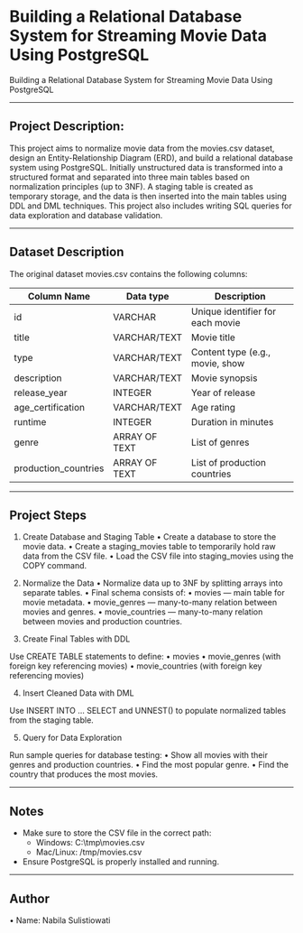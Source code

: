#  Building a Relational Database System for Streaming Movie Data Using PostgreSQL

Building a Relational Database System for Streaming Movie Data Using PostgreSQL

---

## Project Description:
This project aims to normalize movie data from the movies.csv dataset, design an Entity-Relationship Diagram (ERD), and build a relational database system using PostgreSQL. Initially unstructured data is transformed into a structured format and separated into three main tables based on normalization principles (up to 3NF). A staging table is created as temporary storage, and the data is then inserted into the main tables using DDL and DML techniques. This project also includes writing SQL queries for data exploration and database validation.

---

## Dataset Description

The original dataset movies.csv contains the following columns:

|Column Name|Data type|Description|
|---|---|---|
|id|VARCHAR|Unique identifier for each movie|
|title|VARCHAR/TEXT|Movie title|
|type|VARCHAR/TEXT|Content type (e.g., movie, show|
|description|VARCHAR/TEXT|Movie synopsis|
|release_year|INTEGER|Year of release|
|age_certification|VARCHAR/TEXT|Age rating|
|runtime|INTEGER|Duration in minutes|
|genre|ARRAY OF TEXT|List of genres|
|production_countries|ARRAY OF TEXT|List of production countries|

---

## Project Steps
1. Create Database and Staging Table
	•	Create a database to store the movie data.
	•	Create a staging_movies table to temporarily hold raw data from the CSV file.
	•	Load the CSV file into staging_movies using the COPY command.

2. Normalize the Data
	•	Normalize data up to 3NF by splitting arrays into separate tables.
	•	Final schema consists of:
	•	movies — main table for movie metadata.
	•	movie_genres — many-to-many relation between movies and genres.
	•	movie_countries — many-to-many relation between movies and production countries.

3. Create Final Tables with DDL

Use CREATE TABLE statements to define:
	•	movies
	•	movie_genres (with foreign key referencing movies)
	•	movie_countries (with foreign key referencing movies)

4. Insert Cleaned Data with DML

Use INSERT INTO ... SELECT and UNNEST() to populate normalized tables from the staging table.

5. Query for Data Exploration

Run sample queries for database testing:
	•	Show all movies with their genres and production countries.
	•	Find the most popular genre.
	•	Find the country that produces the most movies.
 
---

## Notes
- Make sure to store the CSV file in the correct path:
  * Windows: C:\tmp\movies.csv
  * Mac/Linux: /tmp/movies.csv
- Ensure PostgreSQL is properly installed and running.
   
---

## Author
•	Name: Nabila Sulistiowati

